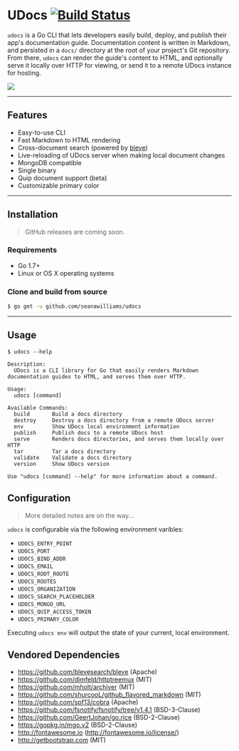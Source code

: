 UDocs [![Build Status](https://travis-ci.org/gdscheele/udocs.svg?branch=master)](https://travis-ci.org/gdscheele/udocs)
===

`udocs` is a Go CLI that lets developers easily build, deploy, and publish their app's documentation
guide. Documentation content is written in Markdown, and persisted in a `docs/` directory at the root of your project's Git repository.
From there, `udocs` can render the guide's content to HTML, and optionally serve it locally over HTTP for viewing, or send it to a remote UDocs instance for hosting.

![](docs/readme.gif)

---

## Features

- Easy-to-use CLI
- Fast Markdown to HTML rendering 
- Cross-document search (powered by [bleve](https://github.com/blevesearch/bleve))
- Live-reloading of UDocs server when making local document changes 
- MongoDB compatible 
- Single binary
- Quip document support (beta)
- Customizable primary color

--- 

## Installation

> GitHub releases are coming soon.

### Requirements

- Go 1.7+
- Linux or OS X operating systems

### Clone and build from source

```bash
$ go get -u github.com/seanawilliams/udocs
```

---

## Usage

```
$ udocs --help                                                                                                                 

Description:
  UDocs is a CLI library for Go that easily renders Markdown documentation guides to HTML, and serves them over HTTP.

Usage:
  udocs [command]

Available Commands:
  build       Build a docs directory
  destroy     Destroy a docs directory from a remote UDocs server
  env         Show UDocs local environment information
  publish     Publish docs to a remote UDocs host
  serve       Renders docs directories, and serves them locally over HTTP
  tar         Tar a docs directory
  validate    Validate a docs directory
  version     Show UDocs version

Use "udocs [command] --help" for more information about a command.
```

## Configuration 

> More detailed notes are on the way...

`udocs` is configurable via the following environment varibles: 

- `UDOCS_ENTRY_POINT`
- `UDOCS_PORT`
- `UDOCS_BIND_ADDR`
- `UDOCS_EMAIL`
- `UDOCS_ROOT_ROUTE`
- `UDOCS_ROUTES`
- `UDOCS_ORGANIZATION`
- `UDOCS_SEARCH_PLACEHOLDER`
- `UDOCS_MONGO_URL`
- `UDOCS_QUIP_ACCESS_TOKEN`
- `UDOCS_PRIMARY_COLOR`

Executing `udocs env` will output the state of your current, local environment.

## Vendored Dependencies

- https://github.com/blevesearch/bleve (Apache)
- https://github.com/dimfeld/httptreemux (MIT)
- https://github.com/mholt/archiver (MIT)
- https://github.com/shurcooL/github_flavored_markdown (MIT)
- https://github.com/spf13/cobra (Apache)
- https://github.com/fsnotify/fsnotify/tree/v1.4.1 (BSD-3-Clause)
- https://github.com/GeertJohan/go.rice (BSD-2-Clause)
- https://gopkg.in/mgo.v2 (BSD-2-Clause)
- http://fontawesome.io (http://fontawesome.io/license/)
- http://getbootstrap.com (MIT)
